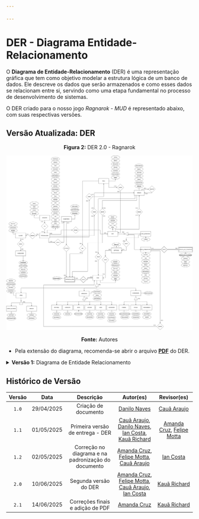 ```yaml
---

---
```



# DER - Diagrama Entidade-Relacionamento

O **Diagrama de Entidade-Relacionamento** (DER) é uma representação gráfica que tem como objetivo modelar a estrutura lógica de um banco de dados. Ele descreve os dados que serão armazenados e como esses dados se relacionam entre si, servindo como uma etapa fundamental no processo de desenvolvimento de sistemas. 

O DER criado para o nosso jogo *Ragnarok - MUD* é representado abaixo, com suas respectivas versões.

## Versão Atualizada: DER

<p align="center" font-size="14">
    <strong>Figura 2:</strong> DER 2.0 - Ragnarok
</p>

![Versão Final do DER](../../static/img/versao2-DER.png)

<p align="center" font-size="14">
    <strong>Fonte:</strong> Autores
</p>

- Pela extensão do diagrama, recomenda-se abrir o arquivo **[PDF](../../static/img/DERv2.0-Ragnarok.pdf)** do DER.

<details>

<summary> 
    <b>Versão 1:</b>
    Diagrama de Entidade Relacionamento
</summary>

<p align="center" font-size="14">
    <strong>Figura 1:</strong> DER 1.0 - Ragnarok
</p>


<center>

![Diagrama de Entidade Relacionamento](../../static/img/ragnarok.drawio.png)

</center>

<p align="center" font-size="14">
    <strong>Fonte:</strong> Autores
</p>

</details>

## Histórico de Versão

|  Versão  |     Data     | Descrição | Autor(es) | Revisor(es) |
| :------: | :----------: | :-----------: | :---------: | :---------: |
| `1.0` | 29/04/2025 | Criação de documento | [Danilo Naves](https://github.com/DaniloNavesS) | [Cauã Araujo](https://github.com/caua08) |
| `1.1` | 01/05/2025 | Primeira versão de entrega - DER | [Cauã Araujo](https://github.com/caua08), [Danilo Naves](https://github.com/DaniloNavesS), [Ian Costa](https://github.com/iancostag),  [Kauã Richard](https://github.com/rich4rd1)| [Amanda Cruz](https://github.com/mandicrz), [Felipe Motta](https://github.com/M0tt1nh4) |
| `1.2` | 02/05/2025 | Correção no diagrama e na padronização do documento | [Amanda Cruz](https://github.com/mandicrz), [Felipe Motta](https://github.com/M0tt1nh4), [Cauã Araujo](https://github.com/caua08) | [Ian Costa](https://github.com/iancostag) |
| `2.0` | 10/06/2025 | Segunda versão do DER | [Amanda Cruz](https://github.com/mandicrz), [Felipe Motta](https://github.com/M0tt1nh4), [Cauã Araujo](https://github.com/caua08), [Ian Costa](https://github.com/iancostag) | [Kauã Richard](https://github.com/rich4rd1) |
| `2.1` | 14/06/2025 | Correções finais e adição de PDF | [Amanda Cruz](https://github.com/mandicrz) | [Kauã Richard](https://github.com/rich4rd1) |

